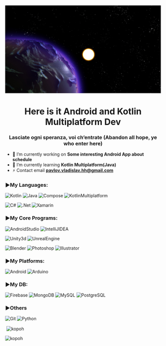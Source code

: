 [![header](https://github.com/kopoh/kopoh/blob/main/assets/header_default.jpg)](https://t.me/kopoh_2)
<h1 align="center">Here is it Android and Kotlin Multiplatform Dev </h1>
<h3 align="center">Lasciate ogni speranza, voi ch’entrate (Abandon all hope, ye who enter here)</h3>

- 🔭 I’m currently working on **Some interesting Android App about schedule**
- 🌱 I’m currently learning **Kotlin Multiplatform(Java)**
- ⚡ Contact email  **pavlov.vladislav.hh@gmail.com**

### ▶My Languages: 
![Kotlin](https://img.shields.io/badge/-Kotlin-090909?style=for-the-badge&logo=Kotlin) ![Java](https://img.shields.io/badge/-Java-090909?style=for-the-badge&logo=Java) ![Compose](https://img.shields.io/badge/-JetpackCompose-090909?style=for-the-badge&logo=JetpackCompose) ![KotlinMultiplatform](https://img.shields.io/badge/-Kotlin_Multiplatform-090909?style=for-the-badge&logo=Kotlin-Multiplatform)

![C#](https://img.shields.io/badge/-C%23-090909?style=for-the-badge&logo=Csharp) ![.Net](https://img.shields.io/badge/-.Net-090909?style=for-the-badge&logo=dotNet) ![Xamarin](https://img.shields.io/badge/-Xamarin-090909?style=for-the-badge&logo=Xamarin)

### ▶My Core Programs:
![AndroidStudio](https://img.shields.io/badge/-AndroidStudio-090909?style=for-the-badge&logo=AndroidStudio) ![IntelliJIDEA](https://img.shields.io/badge/-IntelliJIDEA-090909?style=for-the-badge&logo=IntelliJIDEA)

![Unity3d](https://img.shields.io/badge/-Unity3d-090909?style=for-the-badge&logo=unity) ![UnrealEngine](https://img.shields.io/badge/-UnrealEngine-090909?style=for-the-badge&logo=UnrealEngine) 

![Blender](https://img.shields.io/badge/-Blender-090909?style=for-the-badge&logo=Blender) ![Photoshop](https://img.shields.io/badge/-Photoshop-090909?style=for-the-badge&logo=adobephotoshop) ![Illustrator](https://img.shields.io/badge/-Illustrator-090909?style=for-the-badge&logo=adobeIllustrator)

### ▶My Platforms:
![Android](https://img.shields.io/badge/-Android-090909?style=for-the-badge&logo=Android) ![Arduino](https://img.shields.io/badge/-Arduino-090909?style=for-the-badge&logo=Arduino)

### ▶My DB:
![Firebase](https://img.shields.io/badge/-Firebase-090909?style=for-the-badge&logo=Firebase) ![MongoDB](https://img.shields.io/badge/-MongoDB-090909?style=for-the-badge&logo=MongoDB) ![MySQL](https://img.shields.io/badge/-SQL-090909?style=for-the-badge&logo=MySQL) ![PostgreSQL](https://img.shields.io/badge/-PostgreSQL-090909?style=for-the-badge&logo=PostgreSQL)

### ▶Others
![Git](https://img.shields.io/badge/-Git-090909?style=for-the-badge&logo=Git) ![Python](https://img.shields.io/badge/-Python-090909?style=for-the-badge&logo=Python)


<p>&nbsp;<img align="center" src="https://github-readme-stats.vercel.app/api?username=kopoh&show_icons=true&locale=en" alt="kopoh" /></p>

<p><img align="left" src="https://github-readme-stats.vercel.app/api/top-langs?username=kopoh&show_icons=true&locale=en&layout=compact" alt="kopoh" /></p>


